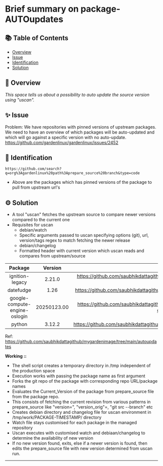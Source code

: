 # Brief summary on package-AUTOupdates

## 📚 Table of Contents

- [Overview](#-overview)
- [Issue](#-issue)
- [Identification](#-identification)
- [Solution](#-solution)

## 🧰 Overview 
_This space tells us about a possibility to auto update the source version using "uscan"._

## ✨ Issue

Problem: We have repositories with pinned versions of upstream packages. We need to have an overview of which packages will be auto-updated and which will go against a specific version with no auto-update. https://github.com/gardenlinux/gardenlinux/issues/2452 


## 🚀 Identification

    https://github.com/search?q=org%3Agardenlinux%20path%3Aprepare_source%20branch&type=code 
 * Above are the packages which has pinned versions of the package to pull from upstream url's


## ⚙️ Solution

 * A tool "uscan" fetches the upstream source to compare newer versions compared to the current one
 * Requisites for uscan
   *  debian/watch 
     * Specific arguments passed to uscan specifying options (git), url, version/tags regex to match fetching the newer release
   *  debian/changelog
     *  Formatted header with current version which uscan reads and compares from upstream/source


|            Package            |   Version   |                                                   Watch file                                                      |
|:-----------------------------:|:-----------:|:-----------------------------------------------------------------------------------------------------------------:|
| ignition-legacy               | 2.21.0      | https://github.com/saubhikdattagithub/mygardenimage/blob/main/autoupdates/watch_ignition-legacy                   |
| datefudge                     | 1.26        | https://github.com/saubhikdattagithub/mygardenimage/blob/main/autoupdates/watch_datefudge                         |
| google-compute-engine-oslogin | 20250123.00 | https://github.com/saubhikdattagithub/mygardenimage/blob/main/autoupdates/watch_google-compute-engine-oslogin     |
| python                        | 3.12.2      | https://github.com/saubhikdattagithub/mygardenimage/blob/main/autoupdates/watch_python3.12                        |


     
Ref:
https://github.com/saubhikdattagithub/mygardenimage/tree/main/autoupdates 

**Working ::** 
   - The shell script creates a temporary directory in /tmp independent of the production space
   - Execution works with passing the package name as first argument 
   - Forks the git repo of the package with corresponding repo URL/package names
   - Evaluates the Current_Version of the package from prepare_source file from the package repo.
   - This consists of fetching the current revision from various patterns in prepare_source like "version=", "version_orig"=, "git src --branch" etc
   - Creates debian directory and changelog file for uscan environment in /tmp/work/PACKAGE-TIMESTAMP/ directory
   - Watch file stays customised for each package in the managed repository
   - Uscan executes with customised watch and debiaan/changelog to determine the availability of new version
   - If no new version found, exits, else if a newer version is found, then edits the prepare_source file with new version determined from uscan run.

---
